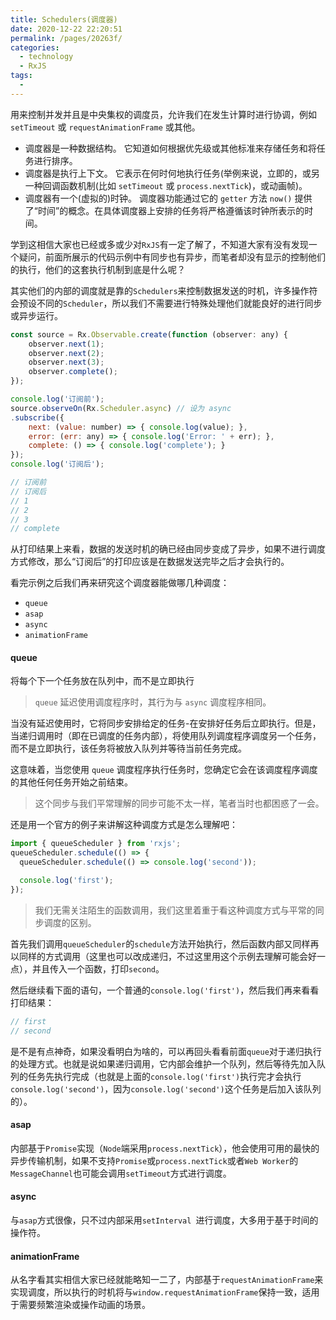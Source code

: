 ```yaml
---
title: Schedulers(调度器)
date: 2020-12-22 22:20:51
permalink: /pages/20263f/
categories:
  - technology
  - RxJS
tags:
  - 
---
```


用来控制并发并且是中央集权的调度员，允许我们在发生计算时进行协调，例如 `setTimeout` 或 `requestAnimationFrame` 或其他。

- 调度器是一种数据结构。 它知道如何根据优先级或其他标准来存储任务和将任务进行排序。
- 调度器是执行上下文。 它表示在何时何地执行任务(举例来说，立即的，或另一种回调函数机制(比如 `setTimeout` 或 `process.nextTick`)，或动画帧)。
- 调度器有一个(虚拟的)时钟。 调度器功能通过它的 `getter` 方法 `now()` 提供了“时间”的概念。在具体调度器上安排的任务将严格遵循该时钟所表示的时间。

学到这相信大家也已经或多或少对`RxJS`有一定了解了，不知道大家有没有发现一个疑问，前面所展示的代码示例中有同步也有异步，而笔者却没有显示的控制他们的执行，他们的这套执行机制到底是什么呢？

其实他们的内部的调度就是靠的`Schedulers`来控制数据发送的时机，许多操作符会预设不同的`Scheduler`，所以我们不需要进行特殊处理他们就能良好的进行同步或异步运行。

```js
const source = Rx.Observable.create(function (observer: any) {
    observer.next(1);
    observer.next(2);
    observer.next(3);
    observer.complete();
});

console.log('订阅前');
source.observeOn(Rx.Scheduler.async) // 设为 async
.subscribe({
    next: (value: number) => { console.log(value); },
    error: (err: any) => { console.log('Error: ' + err); },
    complete: () => { console.log('complete'); }
});
console.log('订阅后');

// 订阅前
// 订阅后
// 1
// 2
// 3
// complete
```

从打印结果上来看，数据的发送时机的确已经由同步变成了异步，如果不进行调度方式修改，那么“订阅后”的打印应该是在数据发送完毕之后才会执行的。

看完示例之后我们再来研究这个调度器能做哪几种调度：

- `queue`
- `asap`
- `async`
- `animationFrame`

#### queue
将每个下一个任务放在队列中，而不是立即执行

> `queue` 延迟使用调度程序时，其行为与 `async` 调度程序相同。

当没有延迟使用时，它将同步安排给定的任务-在安排好任务后立即执行。但是，当递归调用时（即在已调度的任务内部），将使用队列调度程序调度另一个任务，而不是立即执行，该任务将被放入队列并等待当前任务完成。

这意味着，当您使用 `queue` 调度程序执行任务时，您确定它会在该调度程序调度的其他任何任务开始之前结束。

> 这个同步与我们平常理解的同步可能不太一样，笔者当时也都困惑了一会。

还是用一个官方的例子来讲解这种调度方式是怎么理解吧：

```js
import { queueScheduler } from 'rxjs';
queueScheduler.schedule(() => {
  queueScheduler.schedule(() => console.log('second'));

  console.log('first');
});
```
> 我们无需关注陌生的函数调用，我们这里着重于看这种调度方式与平常的同步调度的区别。

首先我们调用`queueScheduler`的`schedule`方法开始执行，然后函数内部又同样再以同样的方式调用（这里也可以改成递归，不过这里用这个示例去理解可能会好一点），并且传入一个函数，打印`second`。

然后继续看下面的语句，一个普通的`console.log('first')`，然后我们再来看看打印结果：

```js
// first
// second
```

是不是有点神奇，如果没看明白为啥的，可以再回头看看前面`queue`对于递归执行的处理方式。也就是说如果递归调用，它内部会维护一个队列，然后等待先加入队列的任务先执行完成（也就是上面的`console.log('first')`执行完才会执行`console.log('second')`，因为`console.log('second')`这个任务是后加入该队列的）。

#### asap
内部基于`Promise`实现（`Node`端采用`process.nextTick`），他会使用可用的最快的异步传输机制，如果不支持`Promise`或`process.nextTick`或者`Web Worker`的 `MessageChannel`也可能会调用`setTimeout`方式进行调度。

#### async
与`asap`方式很像，只不过内部采用`setInterval `进行调度，大多用于基于时间的操作符。
#### animationFrame

从名字看其实相信大家已经就能略知一二了，内部基于`requestAnimationFrame`来实现调度，所以执行的时机将与`window.requestAnimationFrame`保持一致，适用于需要频繁渲染或操作动画的场景。
